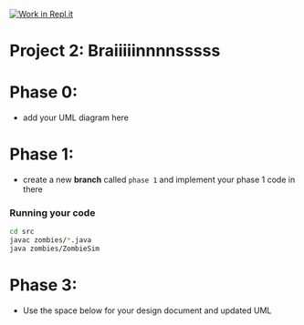 [![Work in Repl.it](https://classroom.github.com/assets/work-in-replit-14baed9a392b3a25080506f3b7b6d57f295ec2978f6f33ec97e36a161684cbe9.svg)](https://classroom.github.com/online_ide?assignment_repo_id=3607159&assignment_repo_type=AssignmentRepo)
# Project 2: Braiiiiinnnnsssss

# Phase 0: 

- add your UML diagram here 

# Phase 1:

- create a new **branch** called `phase 1` and implement your phase 1 code in there

### Running your code

```bash
cd src
javac zombies/*.java
java zombies/ZombieSim
```

# Phase 3:

- Use the space below for your design document and updated UML 